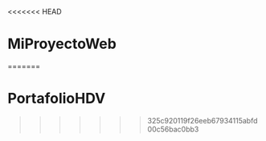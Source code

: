 <<<<<<< HEAD
# MiProyectoWeb
=======
# PortafolioHDV
>>>>>>> 325c920119f26eeb67934115abfd00c56bac0bb3
